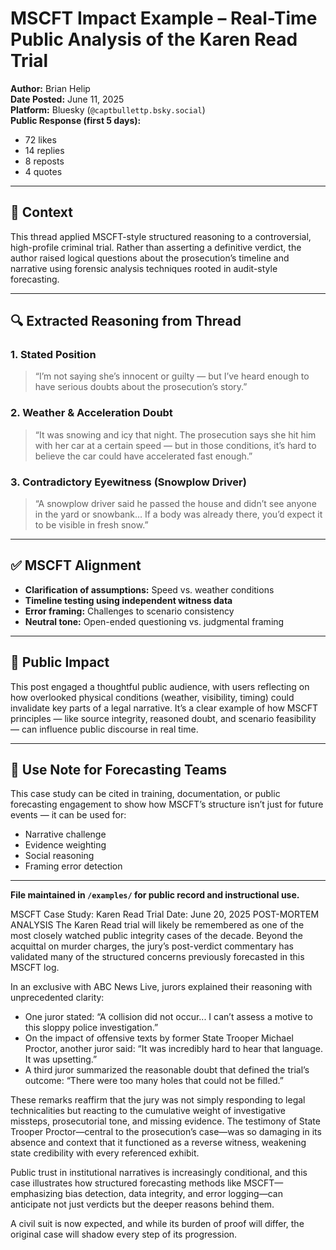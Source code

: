 # MSCFT Impact Example – Real-Time Public Analysis of the Karen Read Trial

**Author:** Brian Helip  
**Date Posted:** June 11, 2025  
**Platform:** Bluesky (`@captbullettp.bsky.social`)  
**Public Response (first 5 days):**  
- 72 likes  
- 14 replies  
- 8 reposts  
- 4 quotes  

---

## 📌 Context

This thread applied MSCFT-style structured reasoning to a controversial, high-profile criminal trial. Rather than asserting a definitive verdict, the author raised logical questions about the prosecution’s timeline and narrative using forensic analysis techniques rooted in audit-style forecasting.

---

## 🔍 Extracted Reasoning from Thread

### 1. **Stated Position**  
> “I’m not saying she’s innocent or guilty — but I’ve heard enough to have serious doubts about the prosecution’s story.”

### 2. **Weather & Acceleration Doubt**  
> “It was snowing and icy that night. The prosecution says she hit him with her car at a certain speed — but in those conditions, it’s hard to believe the car could have accelerated fast enough.”

### 3. **Contradictory Eyewitness (Snowplow Driver)**  
> “A snowplow driver said he passed the house and didn’t see anyone in the yard or snowbank… If a body was already there, you’d expect it to be visible in fresh snow.”

---

## ✅ MSCFT Alignment

- **Clarification of assumptions:** Speed vs. weather conditions  
- **Timeline testing using independent witness data**  
- **Error framing:** Challenges to scenario consistency  
- **Neutral tone:** Open-ended questioning vs. judgmental framing

---

## 💬 Public Impact

This post engaged a thoughtful public audience, with users reflecting on how overlooked physical conditions (weather, visibility, timing) could invalidate key parts of a legal narrative. It’s a clear example of how MSCFT principles — like source integrity, reasoned doubt, and scenario feasibility — can influence public discourse in real time.

---

## 🧠 Use Note for Forecasting Teams

This case study can be cited in training, documentation, or public forecasting engagement to show how MSCFT’s structure isn’t just for future events — it can be used for:

- Narrative challenge
- Evidence weighting
- Social reasoning
- Framing error detection

---

**File maintained in `/examples/` for public record and instructional use.**

MSCFT Case Study: Karen Read Trial 
Date: June 20, 2025
POST-MORTEM ANALYSIS
The Karen Read trial will likely be remembered as one of the most closely watched public integrity cases of the decade. Beyond the acquittal on murder charges, the jury’s post-verdict commentary has validated many of the structured concerns previously forecasted in this MSCFT log.

In an exclusive with ABC News Live, jurors explained their reasoning with unprecedented clarity:

- One juror stated: “A collision did not occur... I can’t assess a motive to this sloppy police investigation.”
- On the impact of offensive texts by former State Trooper Michael Proctor, another juror said: “It was incredibly hard to hear that language. It was upsetting.”
- A third juror summarized the reasonable doubt that defined the trial’s outcome: “There were too many holes that could not be filled.”

These remarks reaffirm that the jury was not simply responding to legal technicalities but reacting to the cumulative weight of investigative missteps, prosecutorial tone, and missing evidence. The testimony of State Trooper Proctor—central to the prosecution’s case—was so damaging in its absence and context that it functioned as a reverse witness, weakening state credibility with every referenced exhibit.

Public trust in institutional narratives is increasingly conditional, and this case illustrates how structured forecasting methods like MSCFT—emphasizing bias detection, data integrity, and error logging—can anticipate not just verdicts but the deeper reasons behind them.

A civil suit is now expected, and while its burden of proof will differ, the original case will shadow every step of its progression.
